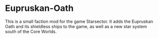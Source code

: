 # Eupruskan-Oath

This is a small faction mod for the game Starsector. It adds the Eupruskan Oath and its shieldless ships to the game, as well as a new star system south of the Core Worlds.

